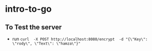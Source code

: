 # intro-to-go

## To Test the server 
* run `curl  -X POST http://localhost:8080/encrypt  -d "{\"Key\": \"rody\", \"Text\": \"hamza\"}"`
